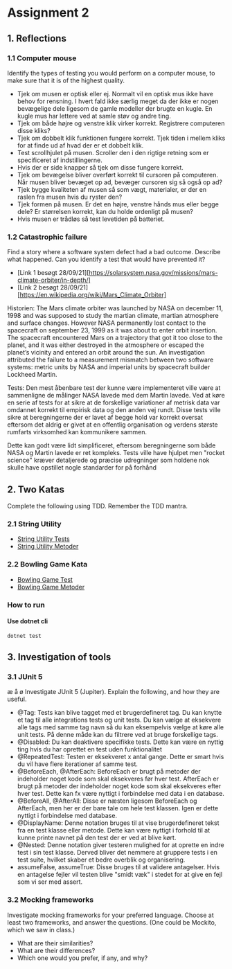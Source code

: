 # Assignment 2

## 1. Reflections
### 1.1 Computer mouse
Identify the types of testing you would perform on a computer mouse, to make sure that it is of the highest quality.
- Tjek om musen er optisk eller ej. Normalt vil en optisk mus ikke have behov for rensning. I hvert fald ikke særlig meget da der ikke er nogen bevægelige dele ligesom de gamle modeller der brugte en kugle. En kugle mus har lettere ved at samle støv og andre ting.
- Tjek om både højre og venstre klik virker korrekt. Registrere computeren disse kliks?
- Tjek om dobbelt klik funktionen fungere korrekt. Tjek tiden i mellem kliks for at finde ud af hvad der er et dobbelt klik.
- Test scrollhjulet på musen. Scroller den i den rigtige retning som er specificeret af indstillingerne.
- Hvis der er side knapper så tjek om disse fungere korrekt.
- Tjek om bevægelse bliver overført korrekt til cursoren på computeren. Når musen bliver bevæget op ad, bevæger cursoren sig så også op ad?
- Tjek bygge kvaliteten af musen så som vægt, materialer, er der en raslen fra musen hvis du ryster den?
- Tjek formen på musen. Er det en højre, venstre hånds mus eller begge dele? Er størrelsen korrekt, kan du holde ordenligt på musen?
- Hvis musen er trådløs så test levetiden på batteriet.

### 1.2 Catastrophic failure
Find a story where a software system defect had a bad outcome. Describe what happened. Can you identify a test that would have prevented it?
- [Link 1 besøgt 28/09/21][https://solarsystem.nasa.gov/missions/mars-climate-orbiter/in-depth/]
- [Link 2 besøgt 28/09/21][https://en.wikipedia.org/wiki/Mars_Climate_Orbiter]

Historien:
The Mars climate orbiter was launched by NASA on december 11, 1998 and was supposed to study the martian climate, martian atmosphere and surface changes. However NASA permanently lost contact to the spacecraft on september 23, 1999 as it was about to enter orbit insertion. The spacecraft encountered Mars on a trajectory that got it too close to the planet, and it was either destroyed in the atmosphere or escaped the planet’s vicinity and entered an orbit around the sun. An investigation attributed the failure to a measurement mismatch between two software systems: metric units by NASA and imperial units by spacecraft builder Lockheed Martin. 

Tests:
Den mest åbenbare test der kunne være implementeret ville være at sammenligne de målinger NASA lavede med dem Martin lavede. Ved at køre en serie af tests for at sikre at de forskellige variationer af metrisk data var omdannet korrekt til empirisk data og den anden vej rundt. Disse tests ville sikre at beregningerne der er lavet af begge hold var korrekt oversat eftersom det aldrig er givet at en offentlig organisation og verdens største rumfarts virksomhed kan kommunikere sammen.

Dette kan godt være lidt simplificeret, eftersom beregningerne som både NASA og Martin lavede er ret kompleks. Tests ville have hjulpet men "rocket science" kræver detaljerede og præcise udregninger som holdene nok skulle have opstillet nogle standarder for på forhånd

## 2. Two Katas
Complete the following using TDD. Remember the TDD mantra.
### 2.1 String Utility
- [String Utility Tests](./assignment-02.Tests/StringUtilityTest.cs)
- [String Utility Metoder](./assignment-02/StringUtility.cs)

### 2.2 Bowling Game Kata
- [Bowling Game Test](./assignment-02.Tests/BowlingGameTest.cs)
- [Bowling Game Metoder](./assignment-02/BowlingGame.cs)

### How to run
#### Use dotnet cli
```
dotnet test
```

## 3. Investigation of tools
### 3.1 JUnit 5
æ å ø
Investigate JUnit 5 (Jupiter). Explain the following, and how they are useful.
- @Tag: Tests kan blive tagget med et brugerdefineret tag. Du kan knytte et tag til alle integrations tests og unit tests. Du kan vælge at eksekvere alle tags med samme tag navn så du kan eksempelvis vælge at køre alle unit tests. På denne måde kan du filtrere ved at bruge forskellige tags.
- @Disabled: Du kan deaktivere specifikke tests. Dette kan være en nyttig ting hvis du har oprettet en test uden funktionalitet 
- @RepeatedTest: Testen er eksekveret x antal gange. Dette er smart hvis du vil have flere iterationer af samme test.
- @BeforeEach, @AfterEach: BeforeEach er brugt på metoder der indeholder noget kode som skal eksekveres før hver test. AfterEach er brugt på metoder der indeholder noget kode som skal eksekveres efter hver test. Dette kan fx være nyttigt i forbindelse med data i en database.
- @BeforeAll, @AfterAll: Disse er næsten ligesom BeforeEach og AfterEach, men her er der bare tale om hele test klassen. Igen er dette nyttigt i forbindelse med database.
- @DisplayName: Denne notation bruges til at vise brugerdefineret tekst fra en test klasse eller metode. Dette kan være nyttigt i forhold til at kunne printe navnet på den test der er ved at blive kørt.
- @Nested: Denne notation giver testeren mulighed for at oprette en indre test i sin test klasse. Derved bliver det nemmere at gruppere tests i en test suite, hvilket skaber et bedre overblik og organisering.
- assumeFalse, assumeTrue: Disse bruges til at validere antagelser. Hvis en antagelse fejler vil testen blive "smidt væk" i stedet for at give en fejl som vi ser med assert.

### 3.2 Mocking frameworks
Investigate mocking frameworks for your preferred language. Choose at least two frameworks, and answer the questions. (One could be Mockito, which we saw in class.)
- What are their similarities?
- What are their differences?
- Which one would you prefer, if any, and why?

